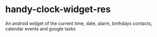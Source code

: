 # handy-clock-widget-res
An android widget of the current time, date, alarm, birthdays contacts, calendar events and google tasks
